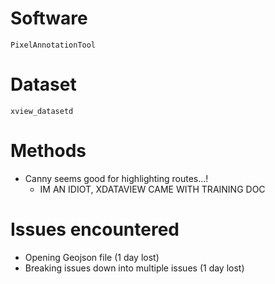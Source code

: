 

# Software
    PixelAnnotationTool

# Dataset
    xview_datasetd

# Methods
- Canny seems good for highlighting routes...!
    - IM AN IDIOT, XDATAVIEW CAME WITH TRAINING DOC

# Issues encountered
- Opening Geojson file (1 day lost)
- Breaking issues down into multiple issues (1 day lost)
